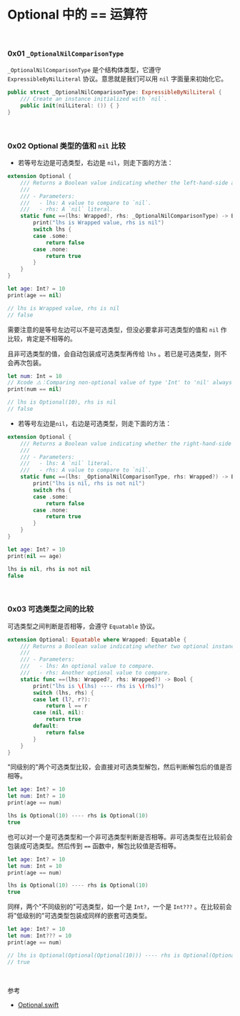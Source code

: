 # Optional 中的 == 运算符


<br>

### 0x01 `_OptionalNilComparisonType`

`_OptionalNilComparisonType` 是个结构体类型，它遵守 `ExpressibleByNilLiteral` 协议。意思就是我们可以用 `nil` 字面量来初始化它。

```swift
public struct _OptionalNilComparisonType: ExpressibleByNilLiteral {
    /// Create an instance initialized with `nil`.
    public init(nilLiteral: ()) { }
}
```

<br>

### 0x02 Optional 类型的值和 `nil` 比较

- 若等号左边是可选类型，右边是 `nil`，则走下面的方法：

```swift
extension Optional {
    /// Returns a Boolean value indicating whether the left-hand-side argument is `nil`.
    ///
    /// - Parameters:
    ///   - lhs: A value to compare to `nil`.
    ///   - rhs: A `nil` literal.
    static func ==(lhs: Wrapped?, rhs: _OptionalNilComparisonType) -> Bool {
        print("lhs is Wrapped value, rhs is nil")
        switch lhs {
        case .some:
            return false
        case .none:
            return true
        }
    }
}
```

```swift
let age: Int? = 10
print(age == nil)

// lhs is Wrapped value, rhs is nil
// false
```

需要注意的是等号左边可以不是可选类型，但没必要拿非可选类型的值和 `nil` 作比较，肯定是不相等的。

且非可选类型的值，会自动包装成可选类型再传给 `lhs` 。若已是可选类型，则不会再次包装。

```swift
let num: Int = 10
// Xcode ⚠️：Comparing non-optional value of type 'Int' to 'nil' always returns false
print(num == nil)

// lhs is Optional(10), rhs is nil 
// false
```


- 若等号左边是`nil`，右边是可选类型，则走下面的方法：

```swift
extension Optional {
    /// Returns a Boolean value indicating whether the right-hand-side argument is `nil`.
    ///
    /// - Parameters:
    ///   - lhs: A `nil` literal.
    ///   - rhs: A value to compare to `nil`.
    static func ==(lhs: _OptionalNilComparisonType, rhs: Wrapped?) -> Bool {
        print("lhs is nil, rhs is not nil")
        switch rhs {
        case .some:
            return false
        case .none:
            return true
        }
    }
}
```

```swift
let age: Int? = 10
print(nil == age)

lhs is nil, rhs is not nil
false
```

<br>

### 0x03 可选类型之间的比较 

可选类型之间判断是否相等，会遵守 `Equatable` 协议。

```swift
extension Optional: Equatable where Wrapped: Equatable {
    /// Returns a Boolean value indicating whether two optional instances are equal.
    ///
    /// - Parameters:
    ///   - lhs: An optional value to compare.
    ///   - rhs: Another optional value to compare.
    static func ==(lhs: Wrapped?, rhs: Wrapped?) -> Bool {
        print("lhs is \(lhs) ---- rhs is \(rhs)")
        switch (lhs, rhs) {
        case let (l?, r?):
            return l == r
        case (nil, nil):
            return true
        default:
            return false
        }
    }
}
```

"同级别的"两个可选类型比较，会直接对可选类型解包，然后判断解包后的值是否相等。

```swift
let age: Int? = 10
let num: Int? = 10
print(age == num)

lhs is Optional(10) ---- rhs is Optional(10)
true
```

也可以对一个是可选类型和一个非可选类型判断是否相等。非可选类型在比较前会包装成可选类型。然后传到 `==` 函数中，解包比较值是否相等。

```swift
let age: Int? = 10
let num: Int = 10
print(age == num)

lhs is Optional(10) ---- rhs is Optional(10)
true
```

同样，两个"不同级别的"可选类型，如一个是 `Int?`，一个是 `Int???` 。在比较前会将"低级别的"可选类型包装成同样的嵌套可选类型。

```swift
let age: Int? = 10
let num: Int??? = 10
print(age == num)

// lhs is Optional(Optional(Optional(10))) ---- rhs is Optional(Optional(Optional(10)))
// true
```



<br>

参考

- [Optional.swift](https://github.com/apple/swift/blob/main/stdlib/public/core/Optional.swift)